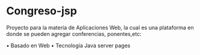 # Congreso-jsp

Proyecto para la matería de Aplicaciones Web, la cual es una plataforma en donde se pueden agregar conferencias, ponentes,etc:

• Basado en Web
• Tecnología Java server pages


